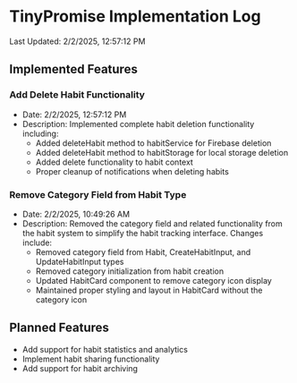 # TinyPromise Implementation Log

Last Updated: 2/2/2025, 12:57:12 PM

## Implemented Features

### Add Delete Habit Functionality
- Date: 2/2/2025, 12:57:12 PM
- Description: Implemented complete habit deletion functionality including:
  - Added deleteHabit method to habitService for Firebase deletion
  - Added deleteHabit method to habitStorage for local storage deletion
  - Added delete functionality to habit context
  - Proper cleanup of notifications when deleting habits

### Remove Category Field from Habit Type
- Date: 2/2/2025, 10:49:26 AM
- Description: Removed the category field and related functionality from the habit system to simplify the habit tracking interface. Changes include:
  - Removed category field from Habit, CreateHabitInput, and UpdateHabitInput types
  - Removed category initialization from habit creation
  - Updated HabitCard component to remove category icon display
  - Maintained proper styling and layout in HabitCard without the category icon

## Planned Features
- Add support for habit statistics and analytics
- Implement habit sharing functionality
- Add support for habit archiving
